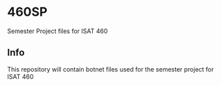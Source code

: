 # 460SP
Semester Project files for ISAT 460

## Info
This repository will contain botnet files used for the semester project for
ISAT 460
